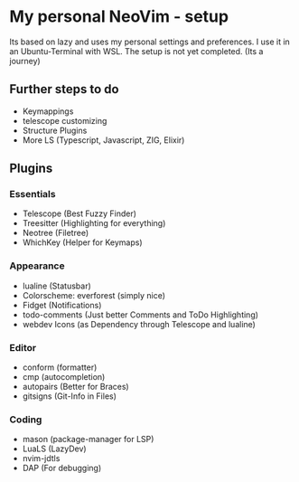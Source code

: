 # My personal NeoVim - setup

Its based on lazy and uses my personal settings and preferences. I use it in an Ubuntu-Terminal with WSL.
The setup is not yet completed. (Its a journey)


## Further steps to do
- Keymappings
- telescope customizing
- Structure Plugins
- More LS (Typescript, Javascript, ZIG, Elixir)

## Plugins

### Essentials 
- Telescope (Best Fuzzy Finder)
- Treesitter (Highlighting for everything)
- Neotree (Filetree)
- WhichKey (Helper for Keymaps)

### Appearance
- lualine (Statusbar)
- Colorscheme: everforest (simply nice)
- Fidget (Notifications)
- todo-comments (Just better Comments and ToDo Highlighting)
- webdev Icons (as Dependency through Telescope and lualine)

### Editor
- conform (formatter)
- cmp (autocompletion)
- autopairs (Better for Braces)
- gitsigns (Git-Info in Files)

### Coding
- mason (package-manager for LSP)
- LuaLS (LazyDev)
- nvim-jdtls
- DAP (For debugging)
